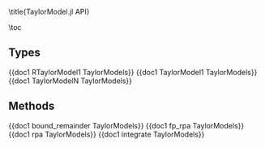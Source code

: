 \title{TaylorModel.jl API}

\toc

## Types
{{doc1 RTaylorModel1 TaylorModels}}
{{doc1 TaylorModel1 TaylorModels}}
{{doc1 TaylorModelN TaylorModels}}

## Methods
{{doc1 bound_remainder TaylorModels}}
{{doc1 fp_rpa TaylorModels}}
{{doc1 rpa TaylorModels}}
{{doc1 integrate TaylorModels}}